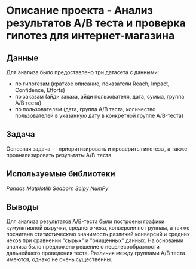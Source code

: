 # Описание проекта - Анализ результатов A/B теста и проверка гипотез для интернет-магазина

## Данные

Для анализа было предоставлено три датасета с данными:

- по гипотезам (краткое описание, показатели Reach, Impact, Confidence, Efforts)
- по заказам (айди заказа, айди пользователя, дата, сумма, группа А/B теста)
- по пользователям (дата, группа А/В теста, количество пользователей в указанную дату в конкретной группе A/B-теста)

## Задача

Основная задача  — приоритизировать и проверить гипотезы, а также проанализировать результаты A/B-теста. 

## Используемые библиотеки
*Pandas*
*Matplotlib*
*Seaborn* 
*Scipy* 
*NumPy*

## Выводы

Для анализа результатов A/B-теста были построены графики кумулятивной выручки, среднего чека, конверсии по группам, а также посчитана 
статистическаю значимость различий конверсий и средних чеков при сравнении "сырых" и "очищенных" данных. 
На основании анализа было предложено решение о нецелесообразности дальнейшего проведения теста. Различия между группами А/B теста имеются, 
однако не очень существенны. 
